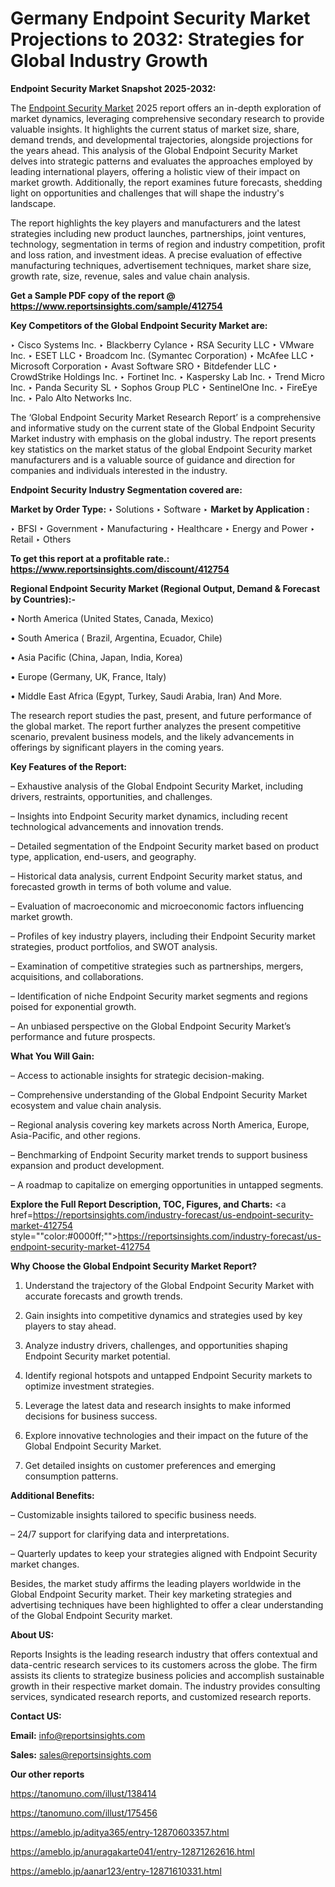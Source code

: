 # Germany Endpoint Security Market Projections to 2032: Strategies for Global Industry Growth

<strong>Endpoint Security Market Snapshot 2025-2032:</strong>

The <a href=https://www.reportsinsights.com/sample/412754>Endpoint Security Market</a> 2025 report offers an in-depth exploration of market dynamics, leveraging comprehensive secondary research to provide valuable insights. It highlights the current status of market size, share, demand trends, and developmental trajectories, alongside projections for the years ahead. This analysis of the Global Endpoint Security Market delves into strategic patterns and evaluates the approaches employed by leading international players, offering a holistic view of their impact on market growth. Additionally, the report examines future forecasts, shedding light on opportunities and challenges that will shape the industry's landscape.

The report highlights the key players and manufacturers and the latest strategies including new product launches, partnerships, joint ventures, technology, segmentation in terms of region and industry competition, profit and loss ration, and investment ideas. A precise evaluation of effective manufacturing techniques, advertisement techniques, market share size, growth rate, size, revenue, sales and value chain analysis.

<strong>Get a Sample PDF copy of the report @ <a href=https://www.reportsinsights.com/sample/412754 style=color:#0000ff;>https://www.reportsinsights.com/sample/412754</a></strong>

<strong>Key Competitors of the Global Endpoint Security Market are:</strong>

‣ Cisco Systems Inc.
‣ Blackberry Cylance
‣ RSA Security LLC
‣ VMware Inc.
‣ ESET LLC
‣ Broadcom Inc. (Symantec Corporation)
‣ McAfee LLC
‣ Microsoft Corporation
‣ Avast Software SRO
‣ Bitdefender LLC
‣ CrowdStrike Holdings Inc.
‣ Fortinet Inc.
‣ Kaspersky Lab Inc.
‣ Trend Micro Inc.
‣ Panda Security SL
‣ Sophos Group PLC
‣ SentinelOne Inc.
‣ FireEye Inc.
‣ Palo Alto Networks Inc.

The ‘Global Endpoint Security Market Research Report’ is a comprehensive and informative study on the current state of the Global Endpoint Security Market industry with emphasis on the global industry. The report presents key statistics on the market status of the global Endpoint Security market manufacturers and is a valuable source of guidance and direction for companies and individuals interested in the industry.

<strong>Endpoint Security Industry Segmentation covered are:</strong>

<strong>Market by Order Type: </strong>
‣ Solutions
‣ Software
‣ 
<strong>Market by Application :</strong>

‣ BFSI
‣ Government
‣ Manufacturing
‣ Healthcare
‣ Energy and Power
‣ Retail
‣ Others

<strong>To get this report at a profitable rate.: <a href=https://www.reportsinsights.com/discount/412754 style=color:#0000ff;>https://www.reportsinsights.com/discount/412754</a></strong>

<strong>Regional Endpoint Security Market (Regional Output, Demand &amp; Forecast by Countries):-</strong>

• North America (United States, Canada, Mexico)

• South America ( Brazil, Argentina, Ecuador, Chile)

• Asia Pacific (China, Japan, India, Korea)

• Europe (Germany, UK, France, Italy)

• Middle East Africa (Egypt, Turkey, Saudi Arabia, Iran) And More.

The research report studies the past, present, and future performance of the global market. The report further analyzes the present competitive scenario, prevalent business models, and the likely advancements in offerings by significant players in the coming years.

<strong>Key Features of the Report:</strong>

– Exhaustive analysis of the Global Endpoint Security Market, including drivers, restraints, opportunities, and challenges.

– Insights into Endpoint Security market dynamics, including recent technological advancements and innovation trends.

– Detailed segmentation of the Endpoint Security market based on product type, application, end-users, and geography.

– Historical data analysis, current Endpoint Security market status, and forecasted growth in terms of both volume and value.

– Evaluation of macroeconomic and microeconomic factors influencing market growth.

– Profiles of key industry players, including their Endpoint Security market strategies, product portfolios, and SWOT analysis.

– Examination of competitive strategies such as partnerships, mergers, acquisitions, and collaborations.

– Identification of niche Endpoint Security market segments and regions poised for exponential growth.

– An unbiased perspective on the Global Endpoint Security Market’s performance and future prospects.

<strong>What You Will Gain:</strong>

– Access to actionable insights for strategic decision-making.

– Comprehensive understanding of the Global Endpoint Security Market ecosystem and value chain analysis.

– Regional analysis covering key markets across North America, Europe, Asia-Pacific, and other regions.

– Benchmarking of Endpoint Security market trends to support business expansion and product development.

– A roadmap to capitalize on emerging opportunities in untapped segments.

<strong>Explore the Full Report Description, TOC, Figures, and Charts:</strong>
<a href=https://reportsinsights.com/industry-forecast/us-endpoint-security-market-412754 style=""color:#0000ff;"">https://reportsinsights.com/industry-forecast/us-endpoint-security-market-412754</a>

<strong>Why Choose the Global Endpoint Security Market Report?</strong>

1. Understand the trajectory of the Global Endpoint Security Market with accurate forecasts and growth trends.

2. Gain insights into competitive dynamics and strategies used by key players to stay ahead.

3. Analyze industry drivers, challenges, and opportunities shaping Endpoint Security market potential.

4. Identify regional hotspots and untapped Endpoint Security markets to optimize investment strategies.

5. Leverage the latest data and research insights to make informed decisions for business success.

6. Explore innovative technologies and their impact on the future of the Global Endpoint Security Market.

7. Get detailed insights on customer preferences and emerging consumption patterns.

<strong>Additional Benefits:</strong>

– Customizable insights tailored to specific business needs.

– 24/7 support for clarifying data and interpretations.

– Quarterly updates to keep your strategies aligned with Endpoint Security market changes.

Besides, the market study affirms the leading players worldwide in the Global Endpoint Security market. Their key marketing strategies and advertising techniques have been highlighted to offer a clear understanding of the Global Endpoint Security market.

<strong><strong>About US</strong>:</strong>

Reports Insights is the leading research industry that offers contextual and data-centric research services to its customers across the globe. The firm assists its clients to strategize business policies and accomplish sustainable growth in their respective market domain. The industry provides consulting services, syndicated research reports, and customized research reports.

<strong>Contact US:</strong>

<p class=><b>Email:</b> <a href=mailto:info@reportsinsights.com>info@reportsinsights.com</a></p>
<p class=><b>Sales:</b> <a href=mailto:sales@reportsinsights.com>sales@reportsinsights.com</a></p>

<strong>Our other reports</strong>

<a href=https://tanomuno.com/illust/138414>https://tanomuno.com/illust/138414</a>

<a href=https://tanomuno.com/illust/175456>https://tanomuno.com/illust/175456</a>

<a href=https://ameblo.jp/aditya365/entry-12870603357.html>https://ameblo.jp/aditya365/entry-12870603357.html</a>

<a href=https://ameblo.jp/anuragakarte041/entry-12871262616.html>https://ameblo.jp/anuragakarte041/entry-12871262616.html</a>

<a href=https://ameblo.jp/aanar123/entry-12871610331.html>https://ameblo.jp/aanar123/entry-12871610331.html</a>
